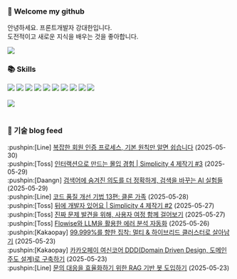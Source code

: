 ### 👋 Welcome my github

안녕하세요. 프론트개발자 강대한입니다.
<br>
도전적이고 새로운 지식을 배우는 것을 좋아합니다.

<!--
![header](https://capsule-render.vercel.app/api?type=Waving&color=auto&height=300&section=header&text=Welcome&fontAlignY=40&desc=KangDaeHan%20github%20&descSize=20&descAlignY=55&animation=fadeIn&fontSize=90)

**KangDaeHan/KangDaeHan** is a ✨ _special_ ✨ repository because its `README.md` (this file) appears on your GitHub profile.

Here are some ideas to get you started:

- 🔭 I’m currently working on ...
- 🌱 I’m currently learning ...
- 👯 I’m looking to collaborate on ...
- 🤔 I’m looking for help with ...
- 💬 Ask me about ...
- 📫 How to reach me: ...
- 😄 Pronouns: ...
- ⚡ Fun fact: ...
-->

<a href="https://twinfamily.github.io" target="_blank"><img src="https://img.shields.io/badge/Blog-121D33?style=flat-square&logo=blogger&logoColor=ffffff"/></a>

### :books: Skills
<a href="#" target="_blank"><img src="https://img.shields.io/badge/React-61DAFB?style=flat-square&logo=react&logoColor=ffffff"/></a>
<a href="#" target="_blank"><img src="https://img.shields.io/badge/Html5-E34F26?style=flat-square&logo=html5&logoColor=ffffff"/></a>
<a href="#" target="_blank"><img src="https://img.shields.io/badge/Javascript-F7DF1E?style=flat-square&logo=javascript&logoColor=ffffff"/></a>
<a href="#" target="_blank"><img src="https://img.shields.io/badge/Cssmodules-000000?style=flat-square&logo=cssmodules&logoColor=ffffff"/></a>
<a href="#" target="_blank"><img src="https://img.shields.io/badge/Node.js-339933?style=flat-square&logo=nodedotjs&logoColor=ffffff"/></a>
<a href="#" target="_blank"><img src="https://img.shields.io/badge/Typescript-3178C6?style=flat-square&logo=typescript&logoColor=ffffff"/></a>
<a href="#" target="_blank"><img src="https://img.shields.io/badge/Git-F05032?style=flat-square&logo=git&logoColor=ffffff"/></a>
<a href="#" target="_blank"><img src="https://img.shields.io/badge/Gitlab-FC6D26?style=flat-square&logo=gitlab&logoColor=ffffff"/></a>
<a href="#" target="_blank"><img src="https://img.shields.io/badge/Webpack-8DD6F9?style=flat-square&logo=webpack&logoColor=ffffff"/></a>
<a href="#" target="_blank"><img src="https://img.shields.io/badge/Vite-646CFF?style=flat-square&logo=vite&logoColor=ffffff"/></a>
<br><br>
<img src="https://github-readme-stats.vercel.app/api/top-langs/?username=KangDaeHan&layout=compact">
<br><br>
### :round_pushpin: 기술 blog feed
<!-- BLOG-POST-LIST:START --><div>:pushpin:[Line] <a target="_blank" href="https://techblog.lycorp.co.jp/ko/introduction-to-membership-authentication-system-renewal-case-study">복잡한 회원 인증 프로세스, 기본 원칙만 알면 쉽습니다</a> (2025-05-30)</div><div>:pushpin:[Toss] <a target="_blank" href="https://toss.tech/article/interaction_simplicity">인터랙션으로 만드는 몰입 경험 | Simplicity 4 제작기 #3</a> (2025-05-29)</div><div>:pushpin:[Daangn] <a target="_blank" href="https://medium.com/daangn/%EA%B2%80%EC%83%89%EC%96%B4%EC%97%90-%EC%88%A8%EA%B2%A8%EC%A7%84-%EC%9D%98%EB%8F%84%EB%A5%BC-%EB%8D%94-%EC%A0%95%ED%99%95%ED%95%98%EA%B2%8C-%EA%B2%80%EC%83%89%EC%9D%84-%EB%B0%94%EA%BE%B8%EB%8A%94-ai-%EC%8B%A4%ED%97%98%EB%93%A4-14d01677c273?source=rss----4505f82a2dbd---4">검색어에 숨겨진 의도를 더 정확하게, 검색을 바꾸는 AI 실험들</a> (2025-05-29)</div><div>:pushpin:[Line] <a target="_blank" href="https://techblog.lycorp.co.jp/ko/techniques-for-improving-code-quality-13">코드 품질 개선 기법 13편: 클론 가족</a> (2025-05-28)</div><div>:pushpin:[Toss] <a target="_blank" href="https://toss.tech/article/simplicity4-frontend-engineering">뒤에 개발자 있어요 | Simplicity 4 제작기 #2</a> (2025-05-27)</div><div>:pushpin:[Toss] <a target="_blank" href="https://toss.tech/article/36873">진짜 문제 발견을 위해, 사용자 여정 함께 걸어보기</a> (2025-05-27)</div><div>:pushpin:[Toss] <a target="_blank" href="https://toss.tech/article/flowise-llm-error-analysis-automation">Flowise와 LLM을 활용한 에러 분석 자동화</a> (2025-05-26)</div><div>:pushpin:[Kakaopay] <a target="_blank" href="https://tech.kakaopay.com/post/multi-cluster/">99.999%를 향한 집착: 멀티 &amp; 하이브리드 클러스터로 살아남기</a> (2025-05-23)</div><div>:pushpin:[Kakaopay] <a target="_blank" href="https://tech.kakaopay.com/post/backend-domain-driven-design/">카카오페이 여신코어 DDD&lpar;Domain Driven Design, 도메인 주도 설계&rpar;로 구축하기</a> (2025-05-23)</div><div>:pushpin:[Line] <a target="_blank" href="https://techblog.lycorp.co.jp/ko/rag-based-bot-for-streamlining-inquiry-responses">문의 대응을 효율화하기 위한 RAG 기반 봇 도입하기</a> (2025-05-23)</div><!-- BLOG-POST-LIST:END -->

<!-- ![Anurag's GitHub stats](https://github-readme-stats.vercel.app/api?username=KangDaeHan&show_icons=true&theme=radical) -->
